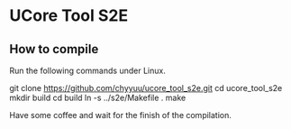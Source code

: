# UCore Tool S2E

## How to compile

Run the following commands under Linux.

  git clone https://github.com/chyyuu/ucore_tool_s2e.git
  cd ucore_tool_s2e
  mkdir build
  cd build
  ln -s ../s2e/Makefile .
  make

Have some coffee and wait for the finish of the compilation.

